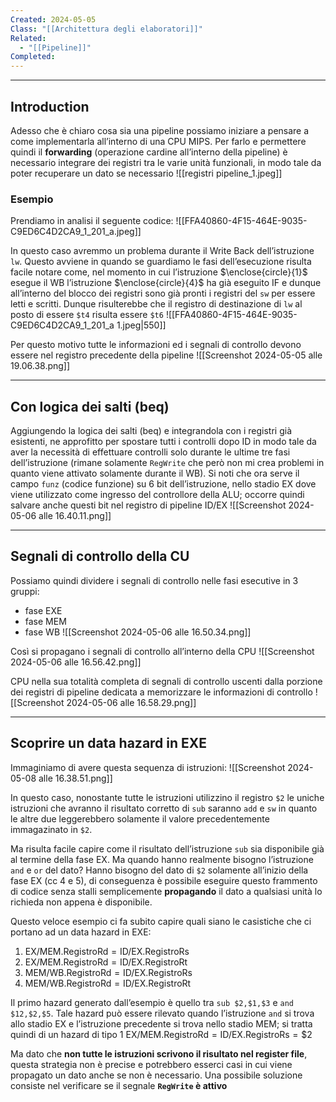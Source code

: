 ```yaml
---
Created: 2024-05-05
Class: "[[Architettura degli elaboratori]]"
Related:
  - "[[Pipeline]]"
Completed:
---
```

---
## Introduction
Adesso che è chiaro cosa sia una pipeline possiamo iniziare a pensare a come implementarla all’interno di una CPU MIPS.
Per farlo e permettere quindi il **forwarding** (operazione cardine all’interno della pipeline) è necessario integrare dei registri tra le varie unità funzionali, in modo tale da poter recuperare un dato se necessario
![[registri pipeline_1.jpeg]]
### Esempio
Prendiamo in analisi il seguente codice:
![[FFA40860-4F15-464E-9035-C9ED6C4D2CA9_1_201_a.jpeg]]

In questo caso avremmo un problema durante il Write Back dell’istruzione `lw`. Questo avviene in quando se guardiamo le fasi dell’esecuzione risulta facile notare come, nel momento in cui l’istruzione $\enclose{circle}{1}$ esegue il WB l’istruzione $\enclose{circle}{4}$ ha già eseguito IF e dunque all’interno del blocco dei registri sono già pronti i registri del `sw` per essere letti e scritti. Dunque risulterebbe che il registro di destinazione di `lw` al posto di essere `$t4` risulta essere `$t6`
![[FFA40860-4F15-464E-9035-C9ED6C4D2CA9_1_201_a 1.jpeg|550]]

Per questo motivo tutte le informazioni ed i segnali di controllo devono essere nel registro precedente della pipeline
![[Screenshot 2024-05-05 alle 19.06.38.png]]

---
## Con logica dei salti (beq)
Aggiungendo la logica dei salti (beq) e integrandola con i registri già esistenti, ne approfitto per spostare tutti i controlli dopo ID in modo tale da aver la necessità di effettuare controlli solo durante le ultime tre fasi dell’istruzione (rimane solamente `RegWrite` che però non mi crea problemi in quanto viene attivato solamente durante il WB).
Si noti che ora serve il campo `funz` (codice funzione) su 6 bit dell’istruzione, nello stadio EX dove viene utilizzato come ingresso del controllore della ALU; occorre quindi salvare anche questi bit nel registro di pipeline ID/EX
![[Screenshot 2024-05-06 alle 16.40.11.png]]

---
## Segnali di controllo della CU
Possiamo quindi dividere i segnali di controllo nelle fasi esecutive in 3 gruppi:
- fase EXE
- fase MEM
- fase WB
![[Screenshot 2024-05-06 alle 16.50.34.png]]

Così si propagano i segnali di controllo all’interno della CPU
![[Screenshot 2024-05-06 alle 16.56.42.png]]

CPU nella sua totalità completa di segnali di controllo uscenti dalla porzione dei registri di pipeline dedicata a memorizzare le informazioni di controllo
![[Screenshot 2024-05-06 alle 16.58.29.png]]

---
## Scoprire un data hazard in EXE
Immaginiamo di avere questa sequenza di istruzioni:
![[Screenshot 2024-05-08 alle 16.38.51.png]]

In questo caso, nonostante tutte le istruzioni utilizzino il registro `$2` le uniche istruzioni che avranno il risultato corretto di `sub` saranno `add` e `sw` in quanto le altre due leggerebbero solamente il valore precedentemente immagazinato in `$2`.

Ma risulta facile capire come il risultato dell’istruzione `sub` sia disponibile già al termine della fase EX.
Ma quando hanno realmente bisogno l’istruzione `and` e `or` del dato? Hanno bisogno del dato di `$2` solamente all’inizio della fase EX (cc 4 e 5), di conseguenza è possibile eseguire questo frammento di codice senza stalli semplicemente **propagando** il dato a qualsiasi unità lo richieda non appena è disponibile.

Questo veloce esempio ci fa subito capire quali siano le casistiche che ci portano ad un data hazard in EXE:
1. $\text{EX/MEM.RegistroRd}=\text{ID/EX.RegistroRs}$
2. $\text{EX/MEM.RegistroRd}=\text{ID/EX.RegistroRt}$
3. $\text{MEM/WB.RegistroRd}=\text{ID/EX.RegistroRs}$
4. $\text{MEM/WB.RegistroRd}=\text{ID/EX.RegistroRt}$

Il primo hazard generato dall’esempio è quello tra `sub $2,$1,$3` e `and $12,$2,$5`. Tale hazard può essere rilevato quando l’istruzione `and` si trova allo stadio EX e l’istruzione precedente si trova nello stadio MEM; si tratta quindi di un hazard di tipo 1 $\text{EX/MEM.RegistroRd}=\text{ID/EX.RegistroRs}=\$2$

Ma dato che **non tutte le istruzioni scrivono il risultato nel register file**, questa strategia non è precise e potrebbero esserci casi in cui viene propagato un dato anche se non è necessario.
Una possibile soluzione consiste nel verificare se il segnale **`RegWrite` è attivo**